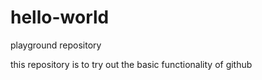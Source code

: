 # hello-world
playground repository

this repository is to try out the basic functionality of github
